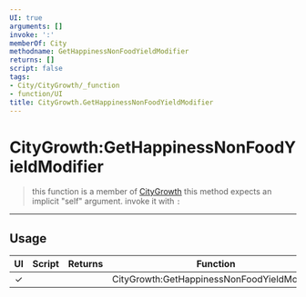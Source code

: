 ```yaml
---
UI: true
arguments: []
invoke: ':'
memberOf: City
methodname: GetHappinessNonFoodYieldModifier
returns: []
script: false
tags:
- City/CityGrowth/_function
- function/UI
title: CityGrowth.GetHappinessNonFoodYieldModifier
---
```

# CityGrowth:GetHappinessNonFoodYieldModifier
> this function is a member of [CityGrowth](civ-6/lua/CityGrowth.md)
> this method expects an implicit "self" argument. invoke it with `:`
-----
## Usage
|  UI | Script | Returns | Function | Arguments |
|:---:|:------:|-------:|:--------:|:---------|
|✓| ||CityGrowth:GetHappinessNonFoodYieldModifier||
